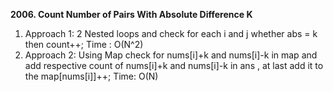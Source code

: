 **2006. Count Number of Pairs With Absolute Difference K**
1. Approach 1: 2 Nested loops and check for each i and j whether abs = k then count++; Time : O(N^2)
2. Approach 2: Using Map check for nums[i]+k and nums[i]-k in map and add respective count of nums[i]+k and nums[i]-k in ans , at last add it to the map[nums[i]]++; Time: O(N)